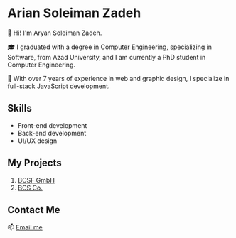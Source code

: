 # Arian Soleiman Zadeh

👋 Hi! I'm Aryan Soleiman Zadeh.

🎓 I graduated with a degree in Computer Engineering, specializing in Software, from Azad University, and I am currently a PhD student in Computer Engineering.

💼 With over 7 years of experience in web and graphic design, I specialize in full-stack JavaScript development.

## Skills
- Front-end development
- Back-end development
- UI/UX design

## My Projects
1. [BCSF GmbH](https://bcsf-gmbh.de)
2. [BCS Co.](https://bcs.co.com)

## Contact Me
📫 [Email me](mailto:ariansoleimanzadeh7@gmail.com)
